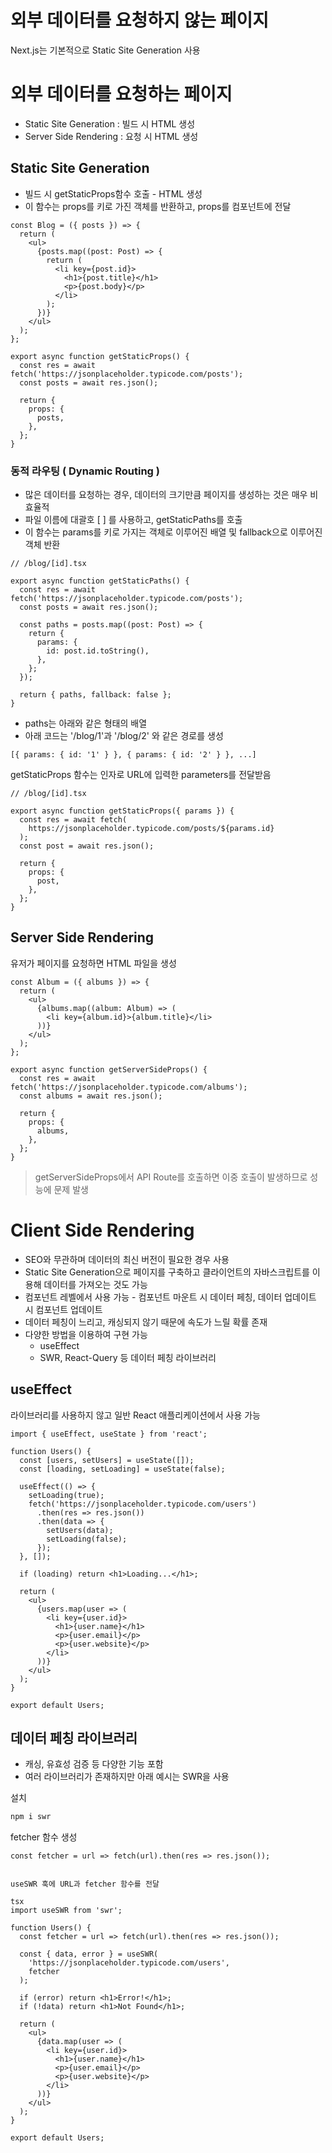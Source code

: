 # 외부 데이터를 요청하지 않는 페이지

Next.js는 기본적으로 Static Site Generation 사용

# 외부 데이터를 요청하는 페이지

-   Static Site Generation : 빌드 시 HTML 생성
-   Server Side Rendering : 요청 시 HTML 생성

## Static Site Generation

-   빌드 시 getStaticProps함수 호출 - HTML 생성
-   이 함수는 props를 키로 가진 객체를 반환하고, props를 컴포넌트에 전달

```tsx
const Blog = ({ posts }) => {
  return (
    <ul>
      {posts.map((post: Post) => {
        return (
          <li key={post.id}>
            <h1>{post.title}</h1>
            <p>{post.body}</p>
          </li>
        );
      })}
    </ul>
  );
};

export async function getStaticProps() {
  const res = await fetch('https://jsonplaceholder.typicode.com/posts');
  const posts = await res.json();

  return {
    props: {
      posts,
    },
  };
}
```

### 동적 라우팅 ( Dynamic Routing )

-   많은 데이터를 요청하는 경우, 데이터의 크기만큼 페이지를 생성하는 것은 매우 비효율적
-   파일 이름에 대괄호 [ ] 를 사용하고, getStaticPaths를 호출
-   이 함수는 params를 키로 가지는 객체로 이루어진 배열 및 fallback으로 이루어진 객체 반환

```tsx
// /blog/[id].tsx

export async function getStaticPaths() {
  const res = await fetch('https://jsonplaceholder.typicode.com/posts');
  const posts = await res.json();

  const paths = posts.map((post: Post) => {
    return {
      params: {
        id: post.id.toString(),
      },
    };
  });

  return { paths, fallback: false };
}
```

- paths는 아래와 같은 형태의 배열
-   아래 코드는 '/blog/1'과 '/blog/2' 와 같은 경로를 생성

```tsx
[{ params: { id: '1' } }, { params: { id: '2' } }, ...]
```

getStaticProps 함수는 인자로 URL에 입력한 parameters를 전달받음

```tsx
// /blog/[id].tsx

export async function getStaticProps({ params }) {
  const res = await fetch(
    https://jsonplaceholder.typicode.com/posts/${params.id}
  );
  const post = await res.json();

  return {
    props: {
      post,
    },
  };
}
```

## Server Side Rendering

유저가 페이지를 요청하면 HTML 파일을 생성

```tsx
const Album = ({ albums }) => {
  return (
    <ul>
      {albums.map((album: Album) => (
        <li key={album.id}>{album.title}</li>
      ))}
    </ul>
  );
};

export async function getServerSideProps() {
  const res = await fetch('https://jsonplaceholder.typicode.com/albums');
  const albums = await res.json();

  return {
    props: {
      albums,
    },
  };
}
```

> getServerSideProps에서 API Route를 호출하면 이중 호출이 발생하므로 성능에 문제 발생

# Client Side Rendering

-   SEO와 무관하며 데이터의 최신 버전이 필요한 경우 사용
-   Static Site Generation으로 페이지를 구축하고 클라이언트의 자바스크립트를 이용해 데이터를 가져오는 것도 가능
-   컴포넌트 레벨에서 사용 가능 - 컴포넌트 마운트 시 데이터 페칭, 데이터 업데이트 시 컴포넌트 업데이트
-   데이터 페칭이 느리고, 캐싱되지 않기 때문에 속도가 느릴 확률 존재
-   다양한 방법을 이용하여 구현 가능
    -   useEffect
    -   SWR, React-Query 등 데이터 페칭 라이브러리

## useEffect

라이브러리를 사용하지 않고 일반 React 애플리케이션에서 사용 가능

```tsx
import { useEffect, useState } from 'react';

function Users() {
  const [users, setUsers] = useState([]);
  const [loading, setLoading] = useState(false);

  useEffect(() => {
    setLoading(true);
    fetch('https://jsonplaceholder.typicode.com/users')
      .then(res => res.json())
      .then(data => { 
        setUsers(data);
        setLoading(false);
      });
  }, []);

  if (loading) return <h1>Loading...</h1>;

  return (
    <ul>
      {users.map(user => (
        <li key={user.id}>
          <h1>{user.name}</h1>
          <p>{user.email}</p>
          <p>{user.website}</p>
        </li>
      ))}
    </ul>
  );
}

export default Users;
```

## 데이터 페칭 라이브러리

-   캐싱, 유효성 검증 등 다양한 기능 포함
-   여러 라이브러리가 존재하지만 아래 예시는 SWR을 사용

설치

```zsh
npm i swr
```

fetcher 함수 생성

```tsx
const fetcher = url => fetch(url).then(res => res.json());


useSWR 훅에 URL과 fetcher 함수를 전달

tsx
import useSWR from 'swr';

function Users() {
  const fetcher = url => fetch(url).then(res => res.json());

  const { data, error } = useSWR(
    'https://jsonplaceholder.typicode.com/users',
    fetcher
  );

  if (error) return <h1>Error!</h1>;
  if (!data) return <h1>Not Found</h1>;

  return (
    <ul>
      {data.map(user => (
        <li key={user.id}>
          <h1>{user.name}</h1>
          <p>{user.email}</p>
          <p>{user.website}</p>
        </li>
      ))}
    </ul>
  );
}

export default Users;
```

